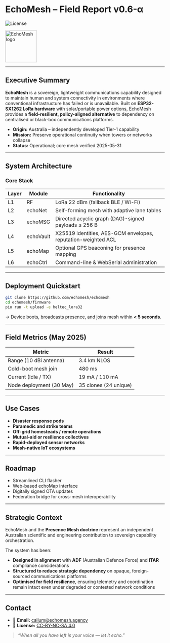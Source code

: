 # EchoMesh – Field Report v0.6-α

![License](https://img.shields.io/badge/CC--BY--NC--SA%204.0-lightgrey)

<img src="https://github.com/user-attachments/assets/77623aa2-5930-45ec-87ae-1c2cd0e2533c" width="100" height="100" alt="EchoMesh logo"/>  

---

## Executive Summary

**EchoMesh** is a sovereign, lightweight communications capability designed to maintain human and system connectivity in environments where conventional infrastructure has failed or is unavailable. Built on **ESP32-SX1262 LoRa hardware** with solar/portable power options, EchoMesh provides a **field-resilient, policy-aligned alternative** to dependency on centralised or black-box communications platforms.

* **Origin:** Australia – independently developed Tier-1 capability
* **Mission:** Preserve operational continuity when towers or networks collapse
* **Status:** Operational; core mesh verified 2025-05-31

---

## System Architecture

### Core Stack

| Layer | Module    | Functionality                                                 |
| ----- | --------- | ------------------------------------------------------------- |
| L1    | RF        | LoRa 22 dBm (fallback BLE / Wi-Fi)                            |
| L2    | echoNet   | Self-forming mesh with adaptive lane tables                   |
| L3    | echoMSG   | Directed acyclic graph (DAG)-signed payloads ≤ 256 B          |
| L4    | echoVault | X25519 identities, AES-GCM envelopes, reputation-weighted ACL |
| L5    | echoMap   | Optional GPS beaconing for presence mapping                   |
| L6    | echoCtrl  | Command-line & WebSerial administration                       |

---

## Deployment Quickstart

```bash
git clone https://github.com/echomesh/echomesh
cd echomesh/firmware
pio run -t upload -e heltec_lora32
```

→ Device boots, broadcasts presence, and joins mesh within **< 5 seconds**.

---

## Field Metrics (May 2025)

| Metric                   | Result                |
| ------------------------ | --------------------- |
| Range (10 dBi antenna)   | 3.4 km NLOS           |
| Cold-boot mesh join      | 480 ms                |
| Current (Idle / TX)      | 19 mA / 110 mA        |
| Node deployment (30 May) | 35 clones (24 unique) |

---

## Use Cases

* **Disaster response pods**
* **Paramedic and strike teams**
* **Off-grid homesteads / remote operations**
* **Mutual-aid or resilience collectives**
* **Rapid-deployed sensor networks**
* **Mesh-native IoT ecosystems**

---

## Roadmap

* Streamlined CLI flasher
* Web-based echoMap interface
* Digitally signed OTA updates
* Federation bridge for cross-mesh interoperability

---

## Strategic Context

EchoMesh and the **Presence Mesh doctrine** represent an independent Australian scientific and engineering contribution to sovereign capability orchestration.

The system has been:

* **Designed in alignment** with **ADF** (Australian Defence Force) and **ITAR** compliance considerations
* **Structured to reduce strategic dependency** on opaque, foreign-sourced communications platforms
* **Optimised for field resilience**, ensuring telemetry and coordination remain intact even under degraded or contested network conditions

---

## Contact

* 📧 **Email:** [callum@echomesh.agency](mailto:callum@echomesh.agency)
* 📜 **License:** [CC-BY-NC-SA 4.0](https://creativecommons.org/licenses/by-nc-sa/4.0/)

> *“When all you have left is your voice — let it echo.”*
